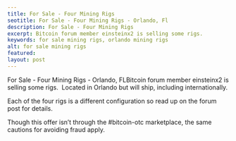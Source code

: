 ```yaml
---
title: For Sale - Four Mining Rigs
seotitle: For Sale - Four Mining Rigs - Orlando, Fl
description: For Sale - Four Mining Rigs
excerpt: Bitcoin forum member einsteinx2 is selling some rigs.
keywords: for sale mining rigs, orlando mining rigs
alt: for sale mining rigs
featured: 
layout: post
---
```


<p>For Sale - Four Mining Rigs - Orlando, FLBitcoin forum member einsteinx2 is selling some rigs.  Located in Orlando but will ship, including internationally.<p>

<p>Each of the four rigs is a different configuration so read up on the forum post for details.<p>
<p>Though this offer isn’t through the #bitcoin-otc marketplace, the same cautions for avoiding fraud apply.<p>

